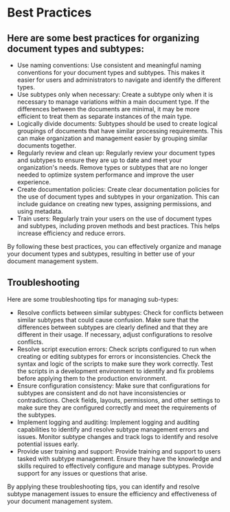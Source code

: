 # Best Practices

## Here are some best practices for organizing document types and subtypes:

* Use naming conventions: Use consistent and meaningful naming conventions for your document types and subtypes. This makes it easier for users and administrators to navigate and identify the different types.
* Use subtypes only when necessary: Create a subtype only when it is necessary to manage variations within a main document type. If the differences between the documents are minimal, it may be more efficient to treat them as separate instances of the main type.
* Logically divide documents: Subtypes should be used to create logical groupings of documents that have similar processing requirements. This can make organization and management easier by grouping similar documents together.
* Regularly review and clean up: Regularly review your document types and subtypes to ensure they are up to date and meet your organization's needs. Remove types or subtypes that are no longer needed to optimize system performance and improve the user experience.
* Create documentation policies: Create clear documentation policies for the use of document types and subtypes in your organization. This can include guidance on creating new types, assigning permissions, and using metadata.
* Train users: Regularly train your users on the use of document types and subtypes, including proven methods and best practices. This helps increase efficiency and reduce errors.

By following these best practices, you can effectively organize and manage your document types and subtypes, resulting in better use of your document management system.



## Troubleshooting

Here are some troubleshooting tips for managing sub-types:

* Resolve conflicts between similar subtypes: Check for conflicts between similar subtypes that could cause confusion. Make sure that the differences between subtypes are clearly defined and that they are different in their usage. If necessary, adjust configurations to resolve conflicts.
* Resolve script execution errors: Check scripts configured to run when creating or editing subtypes for errors or inconsistencies. Check the syntax and logic of the scripts to make sure they work correctly. Test the scripts in a development environment to identify and fix problems before applying them to the production environment.
* Ensure configuration consistency: Make sure that configurations for subtypes are consistent and do not have inconsistencies or contradictions. Check fields, layouts, permissions, and other settings to make sure they are configured correctly and meet the requirements of the subtypes.
* Implement logging and auditing: Implement logging and auditing capabilities to identify and resolve subtype management errors and issues. Monitor subtype changes and track logs to identify and resolve potential issues early.
* Provide user training and support: Provide training and support to users tasked with subtype management. Ensure they have the knowledge and skills required to effectively configure and manage subtypes. Provide support for any issues or questions that arise.

By applying these troubleshooting tips, you can identify and resolve subtype management issues to ensure the efficiency and effectiveness of your document management system.
